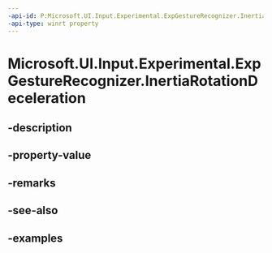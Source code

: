```yaml
---
-api-id: P:Microsoft.UI.Input.Experimental.ExpGestureRecognizer.InertiaRotationDeceleration
-api-type: winrt property
---
```


# Microsoft.UI.Input.Experimental.ExpGestureRecognizer.InertiaRotationDeceleration

<!--
public float InertiaRotationDeceleration { get; set; }
-->


## -description

## -property-value

## -remarks

## -see-also

## -examples


